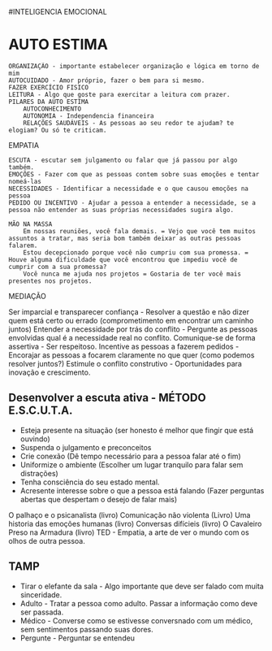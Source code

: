 #INTELIGENCIA EMOCIONAL

# AUTO ESTIMA

	ORGANIZAÇÃO - importante estabelecer organização e lógica em torno de mim
	AUTOCUIDADO - Amor próprio, fazer o bem para si mesmo.
	FAZER EXERCÍCIO FISICO
	LEITURA - Algo que goste para exercitar a leitura com prazer.	
	PILARES DA AUTO ESTIMA
		AUTOCONHECIMENTO
		AUTONOMIA - Independencia financeira
		RELAÇÕES SAUDÁVEIS - As pessoas ao seu redor te ajudam? te elogiam? Ou só te criticam.

EMPATIA

	ESCUTA - escutar sem julgamento ou falar que já passou por algo também.
	EMOÇÕES - Fazer com que as pessoas contem sobre suas emoções e tentar nomeá-las
	NECESSIDADES - Identificar a necessidade e o que causou emoções na pessoa
	PEDIDO OU INCENTIVO - Ajudar a pessoa a entender a necessidade, se a pessoa não entender as suas próprias necessidades sugira algo.

	MÃO NA MASSA
		Em nossas reuniões, você fala demais. = Vejo que você tem muitos assuntos a tratar, mas seria bom também deixar as outras pessoas falarem.
		Estou decepcionado porque você não cumpriu com sua promessa. = Houve alguma dificuldade que você encontrou que impediu você de cumprir com a sua promessa?
		Você nunca me ajuda nos projetos = Gostaria de ter você mais presentes nos projetos.

MEDIAÇÃO

Ser imparcial e transparecer confiança - Resolver a questão e não dizer quem está certo ou errado (comprometimento em encontrar um caminho juntos)
Entender a necessidade por trás do conflito - Pergunte as pessoas envolvidas qual é a necessidade real no conflito.
Comunique-se de forma assertiva - Ser respeitoso. 
Incentive as pessoas a fazerem pedidos - Encorajar as pessoas a focarem claramente no que quer (como podemos resolver juntos?)
Estimule o conflito construtivo - Oportunidades para inovação e crescimento.

## Desenvolver a escuta ativa - MÉTODO E.S.C.U.T.A.

- Esteja presente na situação (ser honesto é melhor que fingir que está ouvindo)
- Suspenda o julgamento e preconceitos
- Crie conexão (Dê tempo necessário para a pessoa falar até o fim)
- Uniformize o ambiente (Escolher um lugar tranquilo para falar sem distrações)
- Tenha consciência do seu estado mental.
- Acresente interesse sobre o que a pessoa está falando (Fazer perguntas abertas que despertam o desejo de falar mais)

O palhaço e o psicanalista (livro)
Comunicação não violenta (Livro)
Uma historia das emoções humanas (livro)
Conversas difícieis (livro)
O Cavaleiro Preso na Armadura (livro)
TED - Empatia, a arte de ver o mundo com os olhos de outra pessoa.

## TAMP
- Tirar o elefante da sala - Algo importante que deve ser falado com muita sinceridade.
- Adulto - Tratar a pessoa como adulto. Passar a informação como deve ser passada.
- Médico - Converse como se estivesse conversnado com um médico, sem sentimentos passando suas dores.
- Pergunte - Perguntar se entendeu
